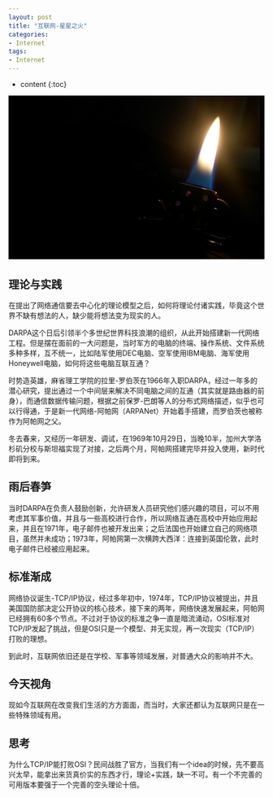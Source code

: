 ```yaml
---
layout: post
title: "互联网-星星之火"
categories: 
- Internet
tags:
- Internet
---
```


* content
{:toc}

![星星之火](/css/pics/2018-05-12-it-sparks-of-fire.png)

## 理论与实践
在提出了网络通信要去中心化的理论模型之后，如何将理论付诸实践，毕竟这个世界不缺有想法的人，缺少能将想法变为现实的人。

DARPA这个日后引领半个多世纪世界科技浪潮的组织，从此开始搭建新一代网络工程。但是摆在面前的一大问题是，当时军方的电脑的终端、操作系统、文件系统多种多样，互不统一，比如陆军使用DEC电脑、空军使用IBM电脑、海军使用Honeywell电脑，如何将这些电脑互联互通？

时势造英雄，麻省理工学院的拉里-罗伯茨在1966年入职DARPA，经过一年多的潜心研究，提出通过一个中间层来解决不同电脑之间的互通（其实就是路由器的前身），而通信数据传输问题，根据之前保罗-巴朗等人的分布式网络描述，似乎也可以行得通，于是新一代网络-阿帕网（ARPANet）开始着手搭建，而罗伯茨也被称作为阿帕网之父。

冬去春来，又经历一年研发、调试，在1969年10月29日，当晚10半，加州大学洛杉矶分校与斯坦福实现了对接，之后两个月，阿帕网搭建完毕并投入使用，新时代即将到来。

## 雨后春笋
当时DARPA在负责人鼓励创新，允许研发人员研究他们感兴趣的项目，可以不用考虑其军事价值，并且与一些高校进行合作，所以网络互通在高校中开始应用起来，并且在1971年，电子邮件也被开发出来；之后法国也开始建立自己的网络项目，虽然并未成功；1973年，阿帕网第一次横跨大西洋：连接到英国伦敦，此时电子邮件已经被应用起来。

## 标准渐成
网络协议诞生-TCP/IP协议，经过多年初中，1974年，TCP/IP协议被提出，并且美国国防部决定公开协议的核心技术，接下来的两年，网络快速发展起来，阿帕网已经拥有60多个节点。不过对于协议的标准之争一直是暗流涌动，OSI标准对TCP/IP发起了挑战，但是OSI只是一个模型、并无实现，再一次现实（TCP/IP）打败的理想。

到此时，互联网依旧还是在学校、军事等领域发展，对普通大众的影响并不大。

## 今天视角
现如今互联网在改变我们生活的方方面面，而当时，大家还都认为互联网只是在一些特殊领域有用。

## 思考
为什么TCP/IP能打败OSI？民间战胜了官方，当我们有一个idea的时候，先不要高兴太早，能拿出来货真价实的东西才行，理论+实践，缺一不可。有一个不完善的可用版本要强于一个完善的空头理论十倍。

